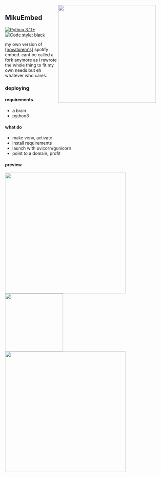 <img src="https://media1.tenor.com/m/S0_JXKLVj2AAAAAd/hatsune-miku-miku.gif" width="320" height="auto" align="right" style="float: right; margin: 0 10px 0 0;" >


## MikuEmbed
[![Python 3.11+](https://img.shields.io/badge/python-3.11+-blue.svg)](https://www.python.org/downloads/)
[![Code style: black](https://img.shields.io/badge/code%20style-black-000000.svg)](https://github.com/ambv/black)


my own version of [[novatorem's]](https://github.com/novatorem/novatorem) spotify embed. cant be called a fork anymore as i rewrote the whole thing to fit my own needs but eh whatever who cares.


### deploying

#### requirements
- a brain
- python3

#### what do
- make venv, activate
- install requirements
- launch with uvicorn/gunicorn
- point to a domain, profit

#### preview
<img src="https://lets-all-love-miku.vercel.app/spotify" width="395" align="center">
<img src="https://lets-all-love-miku.vercel.app/spotify-lite" width="190" align="center">
<img src="https://lets-all-love-miku.vercel.app/discord" width="395" align="center">
